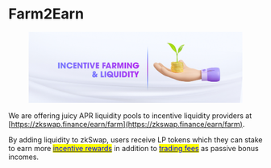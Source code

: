 # Farm2Earn

<figure><img src="../.gitbook/assets/8.jpg" alt=""><figcaption></figcaption></figure>

We are offering juicy APR liquidity pools to incentive liquidity providers at [https://zkswap.finance/earn/farm](https://zkswap.finance/earn/farm).

By adding liquidity to zkSwap, users receive LP tokens which they can stake to earn more [<mark style="color:blue;">incentive rewards</mark>](https://zkswap.finance/earn/farm) in addition to [<mark style="color:blue;">trading fees</mark>](../key-products/zkswap/fee.md) as passive bonus incomes.
